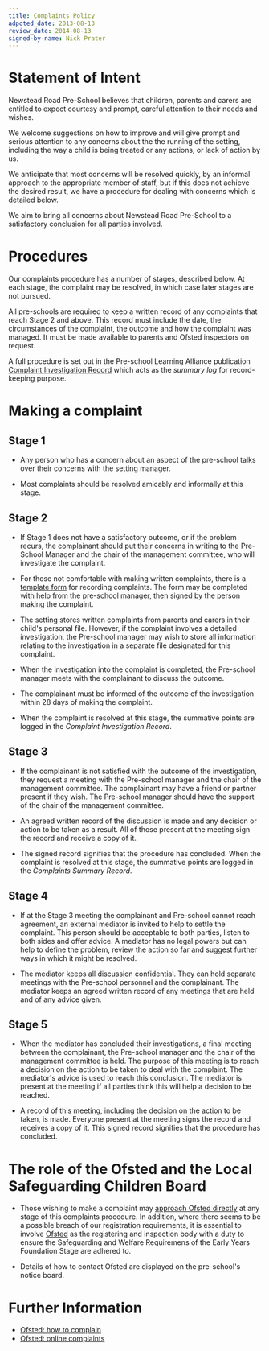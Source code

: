 ```yaml
---
title: Complaints Policy
adpoted_date: 2013-08-13
review_date: 2014-08-13
signed-by-name: Nick Prater
---
```

# Statement of Intent #

Newstead Road Pre-School believes that children, parents and carers are entitled to expect courtesy and prompt, careful attention to their needs and wishes.

We welcome suggestions on how to improve and will give prompt and serious attention to any concerns about the the running of the setting, including the way a child is being treated or any actions, or lack of action by us.

We anticipate that most concerns will be resolved quickly, by an informal approach to the appropriate member of staff, but if this does not achieve the desired result, we have a procedure for dealing with concerns which is detailed below.

We aim to bring all concerns about Newstead Road Pre-School to a satisfactory conclusion for all parties involved.

# Procedures #
Our complaints procedure has a number of stages, described below. At each stage, the complaint may be resolved, in which case later stages are not pursued.

All pre-schools are required to keep a written record of any complaints that reach Stage 2 and above. This record must include the date, the circumstances of the complaint, the outcome and how the complaint was managed. It must be made available to parents and Ofsted inspectors on request.

A full procedure is set out in the Pre-school Learning Alliance publication [Complaint Investigation Record](https://shop.pre-school.org.uk/A103) which acts as the _summary log_ for record-keeping purpose.

# Making a complaint #

## Stage 1 ##
* Any person who has a concern about an aspect of the pre-school talks over their concerns with the setting manager.

* Most complaints should be resolved amicably and informally at this stage.

## Stage 2 ##
* If Stage 1 does not have a satisfactory outcome, or if the problem recurs, the complainant should put their concerns in writing to the Pre-School Manager and the chair of the management committee, who will investigate the complaint.

* For those not comfortable with making written complaints, there is a [template form](/policies/Formal_Complaint_Form.pdf) for recording complaints. The form may be completed with help from the pre-school manager, then signed by the person making the complaint.

* The setting stores written complaints from parents and carers in their child's personal file. However, if the complaint involves a detailed investigation, the Pre-school manager may wish to store all information relating to the investigation in a separate file designated for this complaint.

* When the investigation into the complaint is completed, the Pre-school manager meets with the complainant to discuss the outcome.

* The complainant must be informed of the outcome of the investigation within 28 days of making the complaint.

* When the complaint is resolved at this stage, the summative points are logged in the _Complaint Investigation Record_.

## Stage 3 ##
* If the complainant is not satisfied with the outcome of the investigation, they request a meeting with the Pre-school manager and the chair of the management committee. The complainant may have a friend or partner present if they wish. The Pre-school manager should have the support of the chair of the management committee.

* An agreed written record of the discussion is made and any decision or action to be taken as a result. All of those present at the meeting sign the record and receive a copy of it.

* The signed record signifies that the procedure has concluded. When the complaint is resolved at this stage, the summative points are logged in the _Complaints Summary Record_.

## Stage 4 ##
* If at the Stage 3 meeting the complainant and Pre-school cannot reach agreement, an external mediator is invited to help to settle the complaint. This person should be acceptable to both parties, listen to both sides and offer advice. A mediator has no legal powers but can help to define the problem, review the action so far and suggest further ways in which it might be resolved.

* The mediator keeps all discussion confidential. They can hold separate meetings with the Pre-school personnel and the complainant. The mediator keeps an agreed written record of any meetings that are held and of any advice given.

## Stage 5 ##
* When the mediator has concluded their investigations, a final meeting between the complainant, the Pre-school manager and the chair of the management committee is held.
The purpose of this meeting is to reach a decision on the action to be taken to deal with the complaint. The mediator's advice is used to reach this conclusion. The mediator is present at the meeting if all parties think this will help a decision to be reached.

* A record of this meeting, including the decision on the action to be taken, is made. Everyone present at the meeting signs the record and receives a copy of it. This signed record signifies that the procedure has concluded.

# The role of the Ofsted and the Local Safeguarding Children Board #

* Those wishing to make a complaint may [approach Ofsted directly](https://www.ofsted.gov.uk/onlinecomplaints) at 
any stage of this complaints procedure. In addition, where there seems to be a possible breach of our registration 
requirements, it is essential to involve [Ofsted](http://www.ofsted.gov.uk/) as the registering and 
inspection body with a duty to ensure the Safeguarding and Welfare Requiremens of the Early Years Foundation Stage are adhered to.

* Details of how to contact Ofsted are displayed on the pre-school's notice board.

# Further Information #
* [Ofsted: how to complain](http://www.ofsted.gov.uk/early-years-and-childcare/for-parents-and-carers/how-complain)
* [Ofsted: online complaints](https://www.ofsted.gov.uk/onlinecomplaints)

